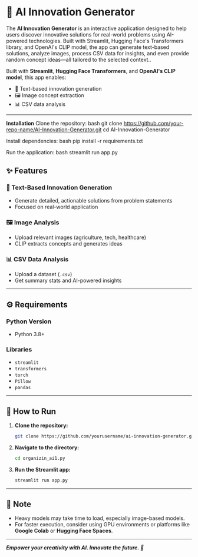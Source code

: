 # 🚀 AI Innovation Generator

The **AI Innovation Generator** is an interactive application designed to help users discover innovative solutions for real-world problems using AI-powered technologies. Built with Streamlit, Hugging Face's Transformers library, and OpenAI's CLIP model, the app can generate text-based solutions, analyze images, process CSV data for insights, and even provide random concept ideas—all tailored to the selected context..

Built with **Streamlit**, **Hugging Face Transformers**, and **OpenAI's CLIP model**, this app enables:

- 📝 Text-based innovation generation  
- 🖼️ Image concept extraction  
- 📊 CSV data analysis  

---
**Installation**
Clone the repository:
bash
git clone https://github.com/your-repo-name/AI-Innovation-Generator.git
cd AI-Innovation-Generator

Install dependencies:
bash
pip install -r requirements.txt

Run the application:
bash
streamlit run app.py

## ✨ Features

### 📝 Text-Based Innovation Generation

- Generate detailed, actionable solutions from problem statements  
- Focused on real-world application  

### 🖼️ Image Analysis

- Upload relevant images (agriculture, tech, healthcare)  
- CLIP extracts concepts and generates ideas  

### 📊 CSV Data Analysis

- Upload a dataset (`.csv`)  
- Get summary stats and AI-powered insights  

---

## ⚙️ Requirements

### Python Version

- Python 3.8+

### Libraries

- `streamlit`  
- `transformers`  
- `torch`  
- `Pillow`  
- `pandas`  

---

## 🚀 How to Run

1. **Clone the repository:**

    ```bash
    git clone https://github.com/yourusername/ai-innovation-generator.git
    ```

2. **Navigate to the directory:**

    ```bash
    cd organizin_ai1.py
    ```

3. **Run the Streamlit app:**

    ```bash
    streamlit run app.py
    ```

---

## 📌 Note

- Heavy models may take time to load, especially image-based models.  
- For faster execution, consider using GPU environments or platforms like **Google Colab** or **Hugging Face Spaces**.
  

---

_**Empower your creativity with AI. Innovate the future. 🌟**_

